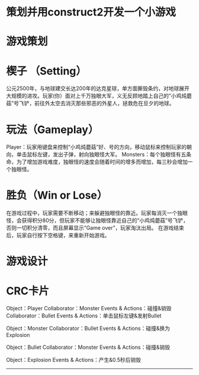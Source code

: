 # 策划并用construct2开发一个小游戏
# 游戏策划
# 楔子 （Setting）
公元2500年，与地球建交长达200年的达克星球，单方面撕毁条约，对地球展开大规模的进攻。玩家(你）面对上千万独眼大军，义无反顾地踏上自己的”小鸡炖蘑菇”号飞铲，前往外太空去消灭那些邪恶的外星人，拯救危在旦夕的地球。
# 玩法（Gameplay）
Player：玩家用键盘来控制“小鸡炖蘑菇”好、号的方向，移动鼠标来控制玩家的朝向，单击鼠标左键，发出子弹，射向独眼怪大军。
Monsters：每个独眼怪有五条命，为了增加游戏难度，独眼怪的速度会随着时间的增多而增加，每三秒会增加一个独眼怪。
# 胜负（Win or Lose）
在游戏过程中，玩家需要不断移动；来躲避独眼怪的靠近。玩家每消灭一个独眼怪，会获得积分80分，但玩家不能够让独眼怪靠近自己的“小鸡炖蘑菇”号飞铲，否则一切积分清零，而且屏幕显示“Game over”，玩家淘汰出局。
在游戏结束后，玩家自行按下空格键，来重新开始游戏。
# 游戏设计
# CRC卡片
Object：Player 
Collaborator：Monster   Events & Actions：碰撞&销毁 
Collaborator：Bullet       Events & Actions：单击鼠标左键&发射Bullet

Object：Monster 
Collaborator：Bullet       Events & Actions：碰撞&换为Explosion

Object：Bullet 
Collaborator：Monster   Events & Actions：碰撞&销毁

Object：Explosion 
Events & Actions：产生&0.5秒后销毁 

---------------------

